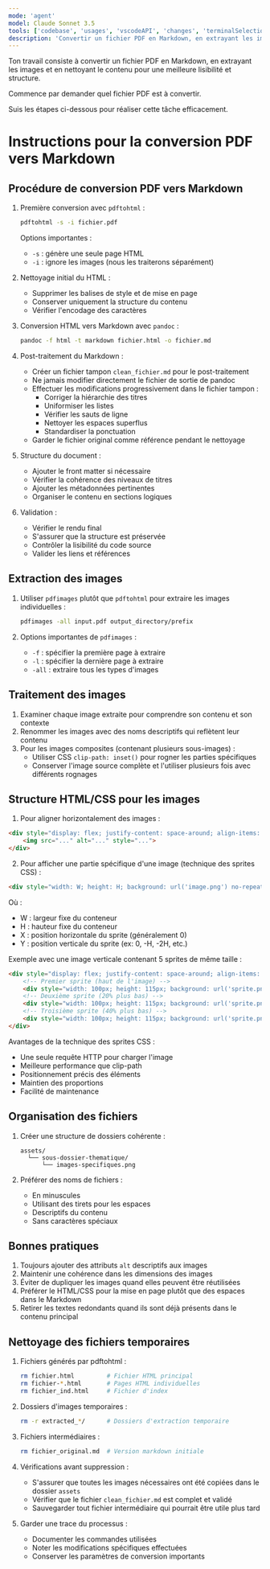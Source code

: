 ```yaml
---
mode: 'agent'
model: Claude Sonnet 3.5
tools: ['codebase', 'usages', 'vscodeAPI', 'changes', 'terminalSelection', 'terminalLastCommand', 'fetch', 'searchResults', 'githubRepo', 'runCommands', 'runTasks', 'editFiles', 'search']
description: 'Convertir un fichier PDF en Markdown, en extrayant les images et en nettoyant le contenu pour une meilleure lisibilité et structure.'
---
```

Ton travail consiste à convertir un fichier PDF en Markdown, en extrayant les images et en nettoyant le contenu pour une meilleure lisibilité et structure. 

Commence par demander quel fichier PDF est à convertir.

Suis les étapes ci-dessous pour réaliser cette tâche efficacement.

# Instructions pour la conversion PDF vers Markdown

## Procédure de conversion PDF vers Markdown

1. Première conversion avec `pdftohtml` :
   ```bash
   pdftohtml -s -i fichier.pdf
   ```
   Options importantes :
   - `-s` : génère une seule page HTML
   - `-i` : ignore les images (nous les traiterons séparément)

2. Nettoyage initial du HTML :
   - Supprimer les balises de style et de mise en page
   - Conserver uniquement la structure du contenu
   - Vérifier l'encodage des caractères

3. Conversion HTML vers Markdown avec `pandoc` :
   ```bash
   pandoc -f html -t markdown fichier.html -o fichier.md
   ```

4. Post-traitement du Markdown :
   - Créer un fichier tampon `clean_fichier.md` pour le post-traitement
   - Ne jamais modifier directement le fichier de sortie de pandoc
   - Effectuer les modifications progressivement dans le fichier tampon :
     - Corriger la hiérarchie des titres
     - Uniformiser les listes
     - Vérifier les sauts de ligne
     - Nettoyer les espaces superflus
     - Standardiser la ponctuation
   - Garder le fichier original comme référence pendant le nettoyage

5. Structure du document :
   - Ajouter le front matter si nécessaire
   - Vérifier la cohérence des niveaux de titres
   - Ajouter les métadonnées pertinentes
   - Organiser le contenu en sections logiques

6. Validation :
   - Vérifier le rendu final
   - S'assurer que la structure est préservée
   - Contrôler la lisibilité du code source
   - Valider les liens et références

## Extraction des images

1. Utiliser `pdfimages` plutôt que `pdftohtml` pour extraire les images individuelles :
   ```bash
   pdfimages -all input.pdf output_directory/prefix
   ```

2. Options importantes de `pdfimages` :
   - `-f` : spécifier la première page à extraire
   - `-l` : spécifier la dernière page à extraire
   - `-all` : extraire tous les types d'images

## Traitement des images

1. Examiner chaque image extraite pour comprendre son contenu et son contexte
2. Renommer les images avec des noms descriptifs qui reflètent leur contenu
3. Pour les images composites (contenant plusieurs sous-images) :
   - Utiliser CSS `clip-path: inset()` pour rogner les parties spécifiques
   - Conserver l'image source complète et l'utiliser plusieurs fois avec différents rognages

## Structure HTML/CSS pour les images

1. Pour aligner horizontalement des images :
```html
<div style="display: flex; justify-content: space-around; align-items: center; margin: 20px 0;">
    <img src="..." alt="..." style="...">
</div>
```

2. Pour afficher une partie spécifique d'une image (technique des sprites CSS) :
```html
<div style="width: W; height: H; background: url('image.png') no-repeat; background-position: X Y; background-size: W auto;" title="Description"></div>
```
Où :
- W : largeur fixe du conteneur
- H : hauteur fixe du conteneur
- X : position horizontale du sprite (généralement 0)
- Y : position verticale du sprite (ex: 0, -H, -2H, etc.)

Exemple avec une image verticale contenant 5 sprites de même taille :
```html
<div style="display: flex; justify-content: space-around; align-items: center;">
    <!-- Premier sprite (haut de l'image) -->
    <div style="width: 100px; height: 115px; background: url('sprite.png') no-repeat; background-position: 0 0; background-size: 100px auto;" title="Sprite 1"></div>
    <!-- Deuxième sprite (20% plus bas) -->
    <div style="width: 100px; height: 115px; background: url('sprite.png') no-repeat; background-position: 0 -115px; background-size: 100px auto;" title="Sprite 2"></div>
    <!-- Troisième sprite (40% plus bas) -->
    <div style="width: 100px; height: 115px; background: url('sprite.png') no-repeat; background-position: 0 -230px; background-size: 100px auto;" title="Sprite 3"></div>
</div>
```

Avantages de la technique des sprites CSS :
- Une seule requête HTTP pour charger l'image
- Meilleure performance que clip-path
- Positionnement précis des éléments
- Maintien des proportions
- Facilité de maintenance

## Organisation des fichiers

1. Créer une structure de dossiers cohérente :
   ```
   assets/
     └── sous-dossier-thematique/
         └── images-specifiques.png
   ```

2. Préférer des noms de fichiers :
   - En minuscules
   - Utilisant des tirets pour les espaces
   - Descriptifs du contenu
   - Sans caractères spéciaux

## Bonnes pratiques

1. Toujours ajouter des attributs `alt` descriptifs aux images
2. Maintenir une cohérence dans les dimensions des images
3. Éviter de dupliquer les images quand elles peuvent être réutilisées
4. Préférer le HTML/CSS pour la mise en page plutôt que des espaces dans le Markdown
5. Retirer les textes redondants quand ils sont déjà présents dans le contenu principal

## Nettoyage des fichiers temporaires

1. Fichiers générés par pdftohtml :
   ```bash
   rm fichier.html         # Fichier HTML principal
   rm fichier-*.html       # Pages HTML individuelles
   rm fichier_ind.html     # Fichier d'index
   ```

2. Dossiers d'images temporaires :
   ```bash
   rm -r extracted_*/      # Dossiers d'extraction temporaire
   ```

3. Fichiers intermédiaires :
   ```bash
   rm fichier_original.md  # Version markdown initiale
   ```

4. Vérifications avant suppression :
   - S'assurer que toutes les images nécessaires ont été copiées dans le dossier `assets`
   - Vérifier que le fichier `clean_fichier.md` est complet et validé
   - Sauvegarder tout fichier intermédiaire qui pourrait être utile plus tard

5. Garder une trace du processus :
   - Documenter les commandes utilisées
   - Noter les modifications spécifiques effectuées
   - Conserver les paramètres de conversion importants
